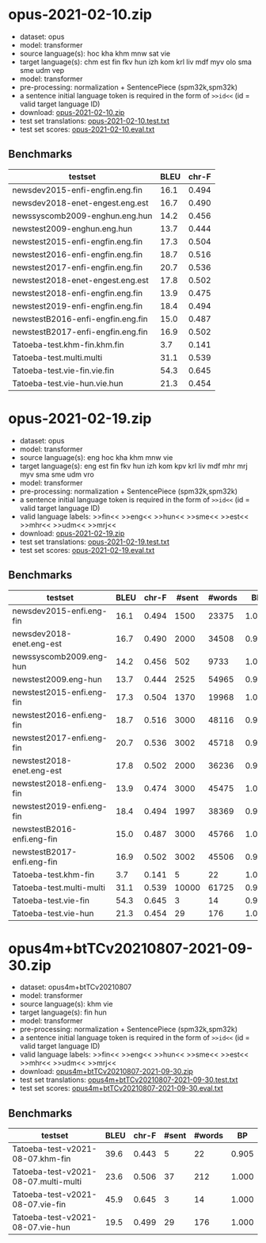 # opus-2021-02-10.zip

* dataset: opus
* model: transformer
* source language(s): hoc kha khm mnw sat vie
* target language(s): chm est fin fkv hun izh kom krl liv mdf myv olo sma sme udm vep
* model: transformer
* pre-processing: normalization + SentencePiece (spm32k,spm32k)
* a sentence initial language token is required in the form of `>>id<<` (id = valid target language ID)
* download: [opus-2021-02-10.zip](https://object.pouta.csc.fi/Tatoeba-MT-models/aav-fiu/opus-2021-02-10.zip)
* test set translations: [opus-2021-02-10.test.txt](https://object.pouta.csc.fi/Tatoeba-MT-models/aav-fiu/opus-2021-02-10.test.txt)
* test set scores: [opus-2021-02-10.eval.txt](https://object.pouta.csc.fi/Tatoeba-MT-models/aav-fiu/opus-2021-02-10.eval.txt)

## Benchmarks

| testset               | BLEU  | chr-F |
|-----------------------|-------|-------|
| newsdev2015-enfi-engfin.eng.fin 	| 16.1 	| 0.494 |
| newsdev2018-enet-engest.eng.est 	| 16.7 	| 0.490 |
| newssyscomb2009-enghun.eng.hun 	| 14.2 	| 0.456 |
| newstest2009-enghun.eng.hun 	| 13.7 	| 0.444 |
| newstest2015-enfi-engfin.eng.fin 	| 17.3 	| 0.504 |
| newstest2016-enfi-engfin.eng.fin 	| 18.7 	| 0.516 |
| newstest2017-enfi-engfin.eng.fin 	| 20.7 	| 0.536 |
| newstest2018-enet-engest.eng.est 	| 17.8 	| 0.502 |
| newstest2018-enfi-engfin.eng.fin 	| 13.9 	| 0.475 |
| newstest2019-enfi-engfin.eng.fin 	| 18.4 	| 0.494 |
| newstestB2016-enfi-engfin.eng.fin 	| 15.0 	| 0.487 |
| newstestB2017-enfi-engfin.eng.fin 	| 16.9 	| 0.502 |
| Tatoeba-test.khm-fin.khm.fin 	| 3.7 	| 0.141 |
| Tatoeba-test.multi.multi 	| 31.1 	| 0.539 |
| Tatoeba-test.vie-fin.vie.fin 	| 54.3 	| 0.645 |
| Tatoeba-test.vie-hun.vie.hun 	| 21.3 	| 0.454 |


# opus-2021-02-19.zip

* dataset: opus
* model: transformer
* source language(s): eng hoc kha khm mnw vie
* target language(s): eng est fin fkv hun izh kom kpv krl liv mdf mhr mrj myv sma sme udm vro
* model: transformer
* pre-processing: normalization + SentencePiece (spm32k,spm32k)
* a sentence initial language token is required in the form of `>>id<<` (id = valid target language ID)
* valid language labels: >>fin<< >>eng<< >>hun<< >>sme<< >>est<< >>mhr<< >>udm<< >>mrj<<
* download: [opus-2021-02-19.zip](https://object.pouta.csc.fi/Tatoeba-MT-models/aav-fiu/opus-2021-02-19.zip)
* test set translations: [opus-2021-02-19.test.txt](https://object.pouta.csc.fi/Tatoeba-MT-models/aav-fiu/opus-2021-02-19.test.txt)
* test set scores: [opus-2021-02-19.eval.txt](https://object.pouta.csc.fi/Tatoeba-MT-models/aav-fiu/opus-2021-02-19.eval.txt)

## Benchmarks

| testset | BLEU  | chr-F | #sent | #words | BP |
|---------|-------|-------|-------|--------|----|
| newsdev2015-enfi.eng-fin 	| 16.1 	| 0.494 	| 1500 	| 23375 	| 1.000 |
| newsdev2018-enet.eng-est 	| 16.7 	| 0.490 	| 2000 	| 34508 	| 0.995 |
| newssyscomb2009.eng-hun 	| 14.2 	| 0.456 	| 502 	| 9733 	| 1.000 |
| newstest2009.eng-hun 	| 13.7 	| 0.444 	| 2525 	| 54965 	| 0.993 |
| newstest2015-enfi.eng-fin 	| 17.3 	| 0.504 	| 1370 	| 19968 	| 1.000 |
| newstest2016-enfi.eng-fin 	| 18.7 	| 0.516 	| 3000 	| 48116 	| 0.981 |
| newstest2017-enfi.eng-fin 	| 20.7 	| 0.536 	| 3002 	| 45718 	| 0.989 |
| newstest2018-enet.eng-est 	| 17.8 	| 0.502 	| 2000 	| 36236 	| 0.988 |
| newstest2018-enfi.eng-fin 	| 13.9 	| 0.474 	| 3000 	| 45475 	| 1.000 |
| newstest2019-enfi.eng-fin 	| 18.4 	| 0.494 	| 1997 	| 38369 	| 0.949 |
| newstestB2016-enfi.eng-fin 	| 15.0 	| 0.487 	| 3000 	| 45766 	| 1.000 |
| newstestB2017-enfi.eng-fin 	| 16.9 	| 0.502 	| 3002 	| 45506 	| 0.994 |
| Tatoeba-test.khm-fin 	| 3.7 	| 0.141 	| 5 	| 22 	| 1.000 |
| Tatoeba-test.multi-multi 	| 31.1 	| 0.539 	| 10000 	| 61725 	| 0.966 |
| Tatoeba-test.vie-fin 	| 54.3 	| 0.645 	| 3 	| 14 	| 0.926 |
| Tatoeba-test.vie-hun 	| 21.3 	| 0.454 	| 29 	| 176 	| 1.000 |


# opus4m+btTCv20210807-2021-09-30.zip

* dataset: opus4m+btTCv20210807
* model: transformer
* source language(s): khm vie
* target language(s): fin hun
* model: transformer
* pre-processing: normalization + SentencePiece (spm32k,spm32k)
* a sentence initial language token is required in the form of `>>id<<` (id = valid target language ID)
* valid language labels: >>fin<< >>eng<< >>hun<< >>sme<< >>est<< >>mhr<< >>udm<< >>mrj<<
* download: [opus4m+btTCv20210807-2021-09-30.zip](https://object.pouta.csc.fi/Tatoeba-MT-models/aav-fiu/opus4m+btTCv20210807-2021-09-30.zip)
* test set translations: [opus4m+btTCv20210807-2021-09-30.test.txt](https://object.pouta.csc.fi/Tatoeba-MT-models/aav-fiu/opus4m+btTCv20210807-2021-09-30.test.txt)
* test set scores: [opus4m+btTCv20210807-2021-09-30.eval.txt](https://object.pouta.csc.fi/Tatoeba-MT-models/aav-fiu/opus4m+btTCv20210807-2021-09-30.eval.txt)

## Benchmarks

| testset | BLEU  | chr-F | #sent | #words | BP |
|---------|-------|-------|-------|--------|----|
| Tatoeba-test-v2021-08-07.khm-fin 	| 39.6 	| 0.443 	| 5 	| 22 	| 0.905 |
| Tatoeba-test-v2021-08-07.multi-multi 	| 23.6 	| 0.506 	| 37 	| 212 	| 1.000 |
| Tatoeba-test-v2021-08-07.vie-fin 	| 45.9 	| 0.645 	| 3 	| 14 	| 1.000 |
| Tatoeba-test-v2021-08-07.vie-hun 	| 19.5 	| 0.499 	| 29 	| 176 	| 1.000 |

